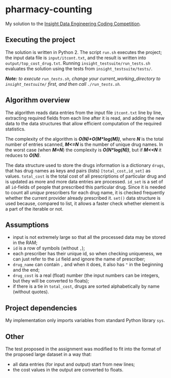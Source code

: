 # pharmacy-counting
My solution to the [Insight Data Engineering Coding Competition](https://github.com/InsightDataScience/pharmacy_counting).

## Executing the project
The solution is written in Python 2.
The script `run.sh` executes the project; the input data file is `input/itcont.txt`, and the result is written into `output/top_cost_drug.txt`. Running `insight_testsuite/run_tests.sh` evaluates the solution using the tests from `insight_testsuite/tests/`.

_**Note:**_ *to execute `run_tests.sh`, change your current_working_directory to `insight_testsuite/` first, and then call `./run_tests.sh`.*

## Algorithm overview
The algorithm reads data entries from the input file `itcont.txt` line by line, extracting required fields from each line after it is read, and adding the new data to the data structures that allow efficient computation of the required statistics.

The complexity of the algorithm is _**O(N)+O(M*log(M))**_, where _**N**_ is the total number of entries scanned, _**M<=N**_ is the number of unique drug names. In the worst case (when _**M=N**_) the complexity is _**O(N*log(N))**_, but if _**M<<N**_ it reduces to _**O(N)**_.

The data structure used to store the drugs information is a dictionary `drugs`, that has drug names as keys and pairs (lists) `[total_cost,id_set]` as values. `total_cost` is the total cost of all prescriptions of particular drug and is updated as more and more data entries are processed. `id_set` is a set of all `id`-fields of people that prescribed this particular drug. Since it is needed to count all _unique_ prescribers for each drug name, it is checked frequently whether the current provider already prescribed it. `set()` data structure is used because, compared to list, it allows a faster check whether element is a part of the iterable or not.

## Assumptions
* input is not extremely large so that all the processed data may be stored in the RAM;
* `id` is a row of symbols (without `,`);
* each prescriber has their unique id, so when checking uniqueness, we can just refer to the `id` field and ignore the name of prescriber;
* `drug_name` can contain `,` and when it does, it also has `"` in the beginning and the end;
* `drug_cost` is a real (float) number (the input numbers can be integers, but they will be converted to floats);
* if there is a tie in `total_cost`, drugs are sorted alphabetically by name (without quotes).

## Project dependencies
My implementation only imports variables from standard Python library `sys`.

## Other
The test proposed in the assignment was modified to fit into the format of the proposed large dataset in a way that:
* all data entries (for input and output) start from new lines;
* the cost values in the output are converted to floats.